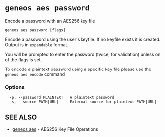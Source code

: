 # `geneos aes password`

Encode a password with an AES256 key file

```text
geneos aes password [flags]
```

Encode a password using the user's keyfile. If no keyfile exists it is created. Output is in `expandable` format.

You will be prompted to enter the password (twice, for validation) unless on of the flags is set.

To encode a plaintext password using a specific key file please use the `geneos aes encode` command

### Options

```text
  -p, --password PLAINTEXT   A plaintext password
  -s, --source PATH|URL|-    External source for plaintext PATH|URL|-
```

## SEE ALSO

* [geneos aes](geneos_aes.md)	 - AES256 Key File Operations
